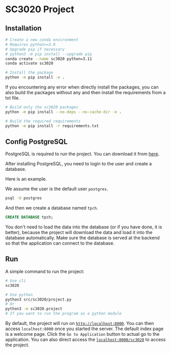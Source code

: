 # SC3020 Project

## Installation

```bash
# Create a new conda environment
# Requires python>=3.9
# Upgrade pip if necessary
# python3 -m pip install --upgrade pip
conda create --name sc3020 python=3.11
conda activate sc3020

# Install the package
python -m pip install -e .
```

If you encountering any error when directly install the packages, you can also build the packages without any and then install the requirements from a txt file.
```bash
# Build only the sc3020 packages
python -m pip install --no-deps --no-cache-dir -e .

# Build the required requirements
python -m pip install -r requirements.txt
```


## Config PostgreSQL

PostgreSQL is required to run the project. You can download it from [here](https://www.enterprisedb.com/downloads/postgres-postgresql-downloads).

After installing PostgreSQL, you need to login to the user and create a database.

Here is an example.

We assume the user is the default user `postgres`.

```bash
psql -U postgres
```

And then we create a database named `tpch`.

```sql
CREATE DATABASE tpch;
```

You don't need to load the data into the database (or if you have done, it is better), because the project will download the data and load it into the database automatically. Make sure the database is served at the backend so that the application can connect to the database.

## Run

A simple command to run the project:

```bash
# Use cli
sc3020

# Use python
python3 src/sc3020/project.py
# Or
python3 -m sc3020.project
# If you want to run the program as a python module
```

By default, the project will run on [`http://localhost:8000`](http://127.0.0.1:8000). You can then access `localhost:8000` once you started the server. The default index page is a welcome page. Click the `Go to Application` button to actual go to the application. You can also direct access the [`localhost:8000/sc3020`](http://localhost:8000/sc3020/) to access the project.
